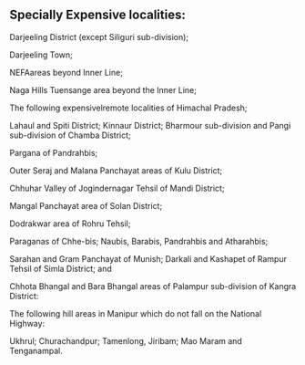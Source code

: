 ## Specially Expensive localities:

Darjeeling District (except Siliguri sub-division);

Darjeeling Town;

NEFAareas beyond Inner Line;

Naga Hills Tuensange area beyond the Inner Line;

The following expensivelremote localities of Himachal Pradesh;

Lahaul and Spiti District; Kinnaur District; Bharmour sub-division and Pangi sub-division of Chamba District;

Pargana of Pandrahbis;

Outer Seraj and Malana Panchayat areas of Kulu District;

Chhuhar Valley of Jogindernagar Tehsil of Mandi District;

Mangal Panchayat area of Solan District;

Dodrakwar area of Rohru Tehsil;

Paraganas of Chhe-bis; Naubis, Barabis, Pandrahbis and Atharahbis;

Sarahan and Gram Panchayat of Munish; Darkali and Kashapet of Rampur Tehsil of Simla District; and

Chhota Bhangal and Bara Bhangal areas of Palampur sub-division of Kangra District:

The following hill areas in Manipur which do not fall on the National Highway:

Ukhrul; Churachandpur; Tamenlong, Jiribam; Mao Maram and Tenganampal.
